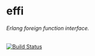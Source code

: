 # effi
###### Erlang foreign function interface.

[![Build Status](https://travis-ci.org/joergen7/effi.svg?branch=master)](https://travis-ci.org/joergen7/effi)


